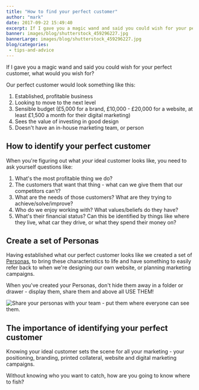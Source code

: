 ```yaml
---
title: "How to find your perfect customer"
author: "mark"
date: 2017-09-22 15:49:40
excerpt: If I gave you a magic wand and said you could wish for your perfect customer, what would you wish for?
banner: images/blog/shutterstock_459296227.jpg
bannerLarge: images/blog/shutterstock_459296227.jpg
blog/categories: 
 - tips-and-advice
---
```


If I gave you a magic wand and said you could wish for your perfect customer, what would you wish for?

Our perfect customer would look something like this:

1. Established, profitable business
1. Looking to move to the next level
1. Sensible budget (£5,000 for a brand, £10,000 - £20,000 for a website, at least £1,500 a month for their digital marketing)
1. Sees the value of investing in good design
1. Doesn't have an in-house marketing team, or person

## How to identify your perfect customer

When you're figuring out what *your* ideal customer looks like, you need to ask yourself questions like:

1. What's the most profitable thing we do?
1. The customers that want that thing - what can we give them that our competitors can't?
1. What are the needs of those customers? What are they trying to achieve/solve/improve?
1. Who do we enjoy working with? What values/beliefs do they have?
1. What's their financial status? Can this be identified by things like where they live, what car they drive, or what they spend their money on?

## Create a set of Personas

Having established what our perfect customer looks like we created a set of [Personas](http://www.tomango.co.uk/thinks/what-are-personas/), to bring these characteristics to life and have something to easily refer back to when we're designing our own website, or planning marketing campaigns.

When you've created your Personas, don't hide them away in a folder or drawer - display them, share them and above all USE THEM!

![](images/blog/IMG-0174-1024x768.jpg "Share your personas with your team - put them where everyone can see them.")

## The importance of identifying your perfect customer

Knowing your ideal customer sets the scene for all your marketing - your positioning, branding, printed collateral, website and digital marketing campaigns.

Without knowing who you want to catch, how are you going to know where to fish?


